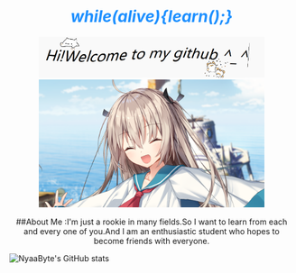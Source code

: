 <div align="center">

# <span style="color:#1E90FF" font color=blue>***while(alive){learn();}***</span>



<img src="./giphy.gif" width="400"/>


<img src="./屏幕截图 2025-08-17 135610.png" width="400"/>



##About Me :I'm just a rookie in many fields.So I want to learn from each and every one of you.And I am an enthusiastic student who hopes to become friends with everyone. 

</div>

![NyaaByte's GitHub stats](https://github-readme-stats.vercel.app/api?username=J621111&show_icons=true&theme=transparent)

